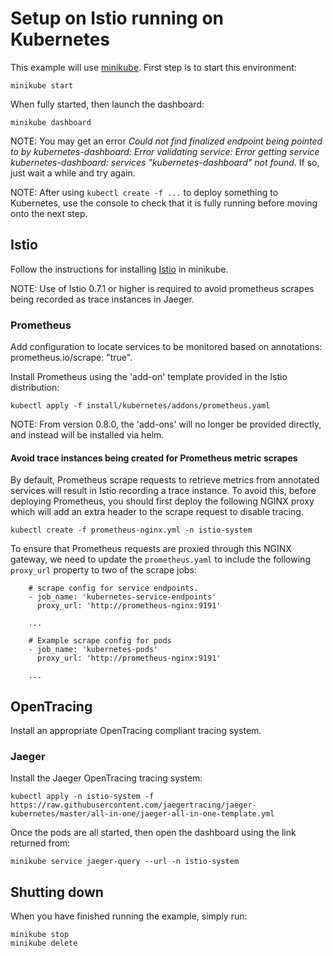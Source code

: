 # Setup on Istio running on Kubernetes

This example will use [minikube](https://kubernetes.io/docs/getting-started-guides/minikube/).
First step is to start this environment:

```
minikube start
```

When fully started, then launch the dashboard:

```
minikube dashboard
```

NOTE: You may get an error _Could not find finalized endpoint being pointed to by kubernetes-dashboard: Error validating service: Error getting service kubernetes-dashboard: services "kubernetes-dashboard" not found_. If so,
just wait a while and try again.

NOTE: After using `kubectl create -f ...` to deploy something to Kubernetes, use the console to check that it
is fully running before moving onto the next step.

## Istio

Follow the instructions for installing [Istio](https://istio.io/docs/setup/kubernetes/quick-start.html) in minikube.

NOTE: Use of Istio 0.7.1 or higher is required to avoid prometheus scrapes being recorded as trace instances in Jaeger.

### Prometheus

Add configuration to locate services to be monitored based on annotations: prometheus.io/scrape: "true".

Install Prometheus using the 'add-on' template provided in the Istio distribution:

```
kubectl apply -f install/kubernetes/addons/prometheus.yaml
```
NOTE: From version 0.8.0, the 'add-ons' will no longer be provided directly, and instead will be
installed via helm.

#### Avoid trace instances being created for Prometheus metric scrapes

By default, Prometheus scrape requests to retrieve metrics from annotated services will result in Istio recording a trace instance. To avoid this, before deploying Prometheus, you should first
deploy the following NGINX proxy which will add an extra header to the scrape request to
disable tracing.

```
kubectl create -f prometheus-nginx.yml -n istio-system
``` 

To ensure that Prometheus requests are proxied through this NGINX gateway, we need to update
the `prometheus.yaml` to include the following `proxy_url` property to two of the scrape jobs:

```
    # scrape config for service endpoints.
    - job_name: 'kubernetes-service-endpoints'
      proxy_url: 'http://prometheus-nginx:9191'

    ...

    # Example scrape config for pods
    - job_name: 'kubernetes-pods'
      proxy_url: 'http://prometheus-nginx:9191'

    ...
```

## OpenTracing

Install an appropriate OpenTracing compliant tracing system.

### Jaeger

Install the Jaeger OpenTracing tracing system:

```
kubectl apply -n istio-system -f https://raw.githubusercontent.com/jaegertracing/jaeger-kubernetes/master/all-in-one/jaeger-all-in-one-template.yml

```

Once the pods are all started, then open the dashboard using the link returned from:

```
minikube service jaeger-query --url -n istio-system
```

## Shutting down

When you have finished running the example, simply run:

```
minikube stop
minikube delete
```

